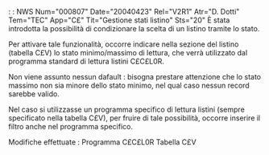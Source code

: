  :  : NWS Num="000807" Date="20040423" Rel="V2R1" Atr="D. Dotti" Tem="TEC" App="C£" Tit="Gestione stati listino" Sts="20"
È stata introdotta la possibilità di condizionare la scelta di un listino tramite lo stato.

Per attivare tale funzionalità, occorre indicare nella sezione del listino (tabella C£V) lo stato minimo/massimo di lettura, che verrà utilizzato dal programma standard di lettura listini C£C£L0R.

Non viene assunto nessun dafault :  bisogna prestare attenzione che lo stato massimo non sia minore dello stato minimo, nel qual caso nessun record sarebbe valido.

Nel caso si utilizzasse un programma specifico di lettura listini (sempre specificato nella tabella
C£V), per fruire di tale possibilità, occorre inserire il filtro anche nel programma specifico.

Modifiche effettuate : 
Programma C£C£L0R
Tabella C£V
